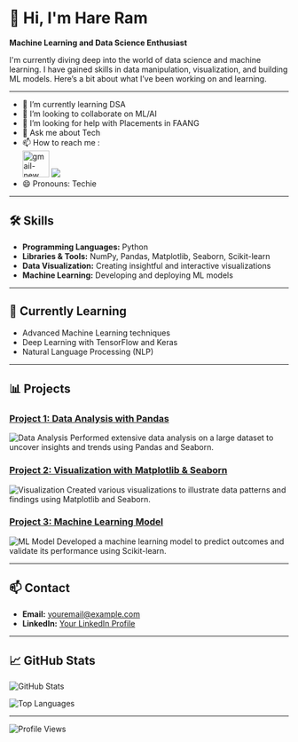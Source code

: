 # 👋 Hi, I'm Hare Ram

**Machine Learning and Data Science Enthusiast**

I'm currently diving deep into the world of data science and machine learning. I have gained skills in data manipulation, visualization, and building ML models. Here’s a bit about what I’ve been working on and learning.

---

- 🌱 I’m currently learning DSA
- 👯 I’m looking to collaborate on ML/AI
- 🤔 I’m looking for help with Placements in FAANG
- 💬 Ask me about Tech
- 📫 How to reach me :
<br /> [<img width="48" height="48" src="https://img.icons8.com/ink/48/gmail-new.png" alt="gmail-new"/>](mailto:hareram1408@gmail.com) [<img src="https://img.shields.io/badge/LinkedIn-0077B5?style=for-the-badge&logo=linkedin&logoColor=white" />](https://www.linkedin.com/in/hareesh-r/)
- 😄 Pronouns: Techie

---

## 🛠️ Skills
- **Programming Languages:** Python
- **Libraries & Tools:** NumPy, Pandas, Matplotlib, Seaborn, Scikit-learn
- **Data Visualization:** Creating insightful and interactive visualizations
- **Machine Learning:** Developing and deploying ML models

---

## 🌱 Currently Learning
- Advanced Machine Learning techniques
- Deep Learning with TensorFlow and Keras
- Natural Language Processing (NLP)

---

## 📊 Projects
### [Project 1: Data Analysis with Pandas](https://github.com/yourusername/project1)
![Data Analysis](images/data_analysis.png)
Performed extensive data analysis on a large dataset to uncover insights and trends using Pandas and Seaborn.

### [Project 2: Visualization with Matplotlib & Seaborn](https://github.com/yourusername/project2)
![Visualization](images/visualization.png)
Created various visualizations to illustrate data patterns and findings using Matplotlib and Seaborn.

### [Project 3: Machine Learning Model](https://github.com/yourusername/project3)
![ML Model](images/ml_model.png)
Developed a machine learning model to predict outcomes and validate its performance using Scikit-learn.

---

## 📫 Contact
- **Email:** [youremail@example.com](mailto:hareram1408@gmail.com)
- **LinkedIn:** [Your LinkedIn Profile](https://www.linkedin.com/in/hare-ram14/)

---

## 📈 GitHub Stats
![GitHub Stats](https://github-readme-stats.vercel.app/api?username=yourusername&show_icons=true&theme=radical)

![Top Languages](https://github-readme-stats.vercel.app/api/top-langs/?username=yourusername&layout=compact&theme=radical)

---

![Profile Views](https://komarev.com/ghpvc/?username=yourusername&color=brightgreen)
